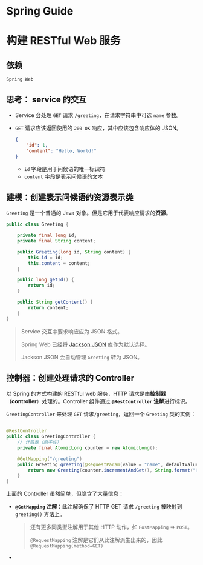 # Spring Guide

# 构建 RESTful Web 服务

## 依赖

`Spring Web`

## 思考： service 的交互

- Service 会处理 `GET` 请求 `/greeting`，在请求字符串中可选 `name` 参数。

- `GET` 请求应该返回使用的 `200 OK` 响应，其中应该包含响应体的 JSON。

    ```json
    {
        "id": 1,
        "content": "Hello, World!"
    }
    ```

    - `id` 字段是用于问候语的唯一标识符
    - `content` 字段是表示问候语的文本

## 建模：创建表示问候语的资源表示类

`Greeting` 是一个普通的 Java 对象。但是它用于代表响应请求的**资源**。

```java
public class Greeting {

    private final long id;
    private final String content;

    public Greeting(long id, String content) {
        this.id = id;
        this.content = content;
    }

    public long getId() {
        return id;
    }

    public String getContent() {
        return content;
    }
}
```

> Service 交互中要求响应应为 JSON 格式。
>
> Spring Web 已经将 [Jackson JSON](https://github.com/FasterXML/jackson) 库作为默认选择。
>
> Jackson JSON 会自动管理 `Greeting` 转为 JSON。

## 控制器：创建处理请求的 Controller

以 Spring 的方式构建的 RESTful web 服务，HTTP 请求是由**控制器（controller**）处理的。Controller
组件通过 **`@RestController` 注解**进行标识。

`GreetingController` 来处理 `GET` 请求`/greeting`，返回一个 `Greeting` 类的实例：

```java

@RestController
public class GreetingController {
    // 计数器（原子性）
    private final AtomicLong counter = new AtomicLong();

    @GetMapping("/greeting")
    public Greeting greeting(@RequestParam(value = "name", defaultValue = "World") String name) {
        return new Greeting(counter.incrementAndGet(), String.format("Hello, %s", name));
    }
}
```

上面的 Controller 虽然简单，但隐含了大量信息：

- **`@GetMapping` 注解**：此注解确保了 HTTP GET 请求 `/greeting` 被映射到 `greeting()` 方法上。

  > 还有更多同类型注解用于其他 HTTP 动作，如 `PostMapping` => `POST`。
  >
  > `@RequestMapping` 注解是它们从此注解派生出来的，因此 `@RequestMapping(method=GET)`

- 
